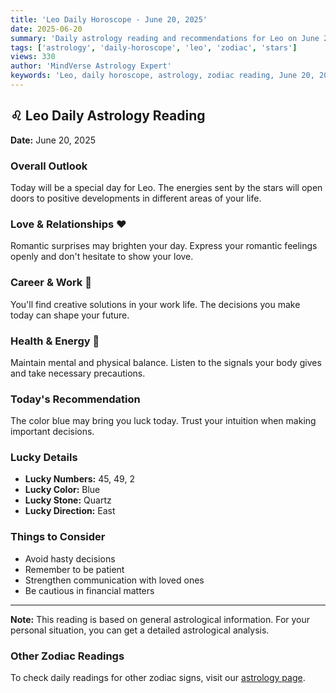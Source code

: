```yaml
---
title: 'Leo Daily Horoscope - June 20, 2025'
date: 2025-06-20
summary: 'Daily astrology reading and recommendations for Leo on June 20, 2025.'
tags: ['astrology', 'daily-horoscope', 'leo', 'zodiac', 'stars']
views: 330
author: 'MindVerse Astrology Expert'
keywords: 'Leo, daily horoscope, astrology, zodiac reading, June 20, 2025'
---
```


## ♌ Leo Daily Astrology Reading

**Date:** June 20, 2025

### Overall Outlook

Today will be a special day for Leo. The energies sent by the stars will open doors to positive developments in different areas of your life.

### Love & Relationships ❤️

Romantic surprises may brighten your day. Express your romantic feelings openly and don't hesitate to show your love.

### Career & Work 💼

You'll find creative solutions in your work life. The decisions you make today can shape your future.

### Health & Energy 🌟

Maintain mental and physical balance. Listen to the signals your body gives and take necessary precautions.

### Today's Recommendation

The color blue may bring you luck today. Trust your intuition when making important decisions.

### Lucky Details

- **Lucky Numbers:** 45, 49, 2
- **Lucky Color:** Blue
- **Lucky Stone:** Quartz
- **Lucky Direction:** East

### Things to Consider

- Avoid hasty decisions
- Remember to be patient
- Strengthen communication with loved ones
- Be cautious in financial matters

---

**Note:** This reading is based on general astrological information. For your personal situation, you can get a detailed astrological analysis.

### Other Zodiac Readings

To check daily readings for other zodiac signs, visit our [astrology page](https://www.mindversedaily.com/en).
